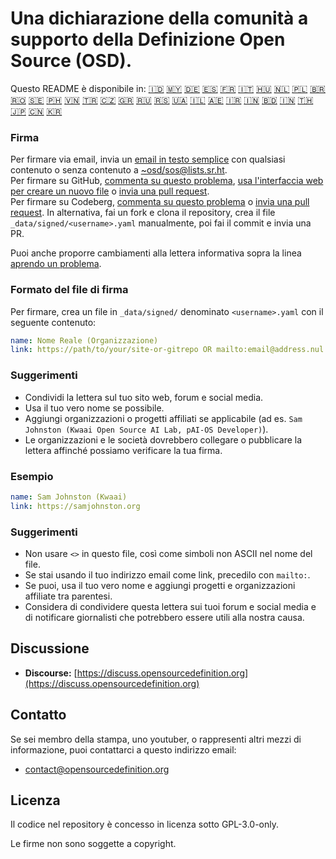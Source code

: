 # Una dichiarazione della comunità a supporto della Definizione Open Source (OSD).

Questo README è disponibile in:
[🇮🇩](README_ID.md)
[🇲🇾](README_MS.md)
[🇩🇪](README_DE.md)
[🇪🇸](README_ES.md)
[🇫🇷](README_FR.md)
[🇮🇹](README_IT.md)
[🇭🇺](README_HU.md)
[🇳🇱](README_NL.md)
[🇵🇱](README_PL.md)
[🇧🇷](README_PT-BR.md)
[🇷🇴](README_RO.md)
[🇸🇪](README_SV.md)
[🇵🇭](README_TL.md)
[🇻🇳](README_VI.md)
[🇹🇷](README_TR.md)
[🇨🇿](README_CS.md)
[🇬🇷](README_EL.md)
[🇷🇺](README_RU.md)
[🇷🇸](README_SR.md)
[🇺🇦](README_UK.md)
[🇮🇱](README_HE.md)
[🇦🇪](README_AR.md)
[🇮🇷](README_FA.md)
[🇮🇳](README_HI.md)
[🇧🇩](README_BN.md)
[🇮🇳](README_TA.md)
[🇹🇭](README_TH.md)
[🇯🇵](README_JA.md)
[🇨🇳](README_ZH-CN.md)
[🇰🇷](README_KO.md)

### Firma

Per firmare via email, invia un [email in testo semplice](https://useplaintext.email/) con qualsiasi contenuto o senza contenuto a [~osd/sos@lists.sr.ht](mailto:~osd/sos@lists.sr.ht).  
Per firmare su GitHub, [commenta su questo problema](https://github.com/OpenSourceDefinition/SaveOpenSource/issues/1), [usa l'interfaccia web per creare un nuovo file](https://github.com/OpenSourceDefinition/SaveOpenSource/new/master/_data/signed) o [invia una pull request](https://github.com/OpenSourceDefinition/SaveOpenSource/pulls).  
Per firmare su Codeberg, [commenta su questo problema](https://codeberg.org/osd/sos/issues/1) o [invia una pull request](https://codeberg.org/osd/sos/pulls). In alternativa, fai un fork e clona il repository, crea il file `_data/signed/<username>.yaml` manualmente, poi fai il commit e invia una PR.

Puoi anche proporre cambiamenti alla lettera informativa sopra la linea [aprendo un problema](https://codeberg.org/osd/sos/issues).

### Formato del file di firma

Per firmare, crea un file in `_data/signed/` denominato `<username>.yaml` con il seguente contenuto:

```yaml
name: Nome Reale (Organizzazione)
link: https://path/to/your/site-or-gitrepo OR mailto:email@address.nul
```

### Suggerimenti
- Condividi la lettera sul tuo sito web, forum e social media.
- Usa il tuo vero nome se possibile.
- Aggiungi organizzazioni o progetti affiliati se applicabile (ad es. `Sam Johnston (Kwaai Open Source AI Lab, pAI-OS Developer)`).
- Le organizzazioni e le società dovrebbero collegare o pubblicare la lettera affinché possiamo verificare la tua firma.

### Esempio

```yaml
name: Sam Johnston (Kwaai)
link: https://samjohnston.org
```

### Suggerimenti

- Non usare `<>` in questo file, così come simboli non ASCII nel nome del file.
- Se stai usando il tuo indirizzo email come link, precedilo con `mailto:`.
- Se puoi, usa il tuo vero nome e aggiungi progetti e organizzazioni affiliate tra parentesi.
- Considera di condividere questa lettera sui tuoi forum e social media e di notificare giornalisti che potrebbero essere utili alla nostra causa.

## Discussione

- **Discourse:** [https://discuss.opensourcedefinition.org](https://discuss.opensourcedefinition.org)

## Contatto
Se sei membro della stampa, uno youtuber, o rappresenti altri mezzi di informazione, puoi contattarci a questo indirizzo email:
- [contact@opensourcedefinition.org](mailto:contact@opensourcedefinition.org)

## Licenza
Il codice nel repository è concesso in licenza sotto GPL-3.0-only.

Le firme non sono soggette a copyright.